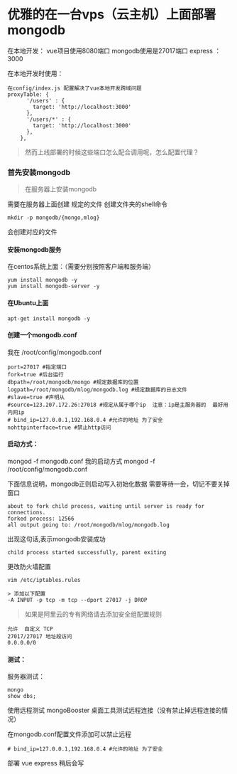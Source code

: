 # 优雅的在一台vps（云主机）上面部署mongodb

> 
  在本地开发：
  vue项目使用8080端口
  mongodb使用是27017端口
  express ：3000

在本地开发时使用：
```
在config/index.js 配置解决了vue本地开发跨域问题
proxyTable: {
      '/users' : {
        target: 'http://localhost:3000'
      },
      '/users/*' : {
        target: 'http://localhost:3000'
      },
    },
```
> 然而上线部署的时候这些端口怎么配合调用呢，怎么配置代理？

### 首先安装mongodb
  
>在服务器上安装mongodb

需要在服务器上面创建 规定的文件
创建文件夹的shell命令

    mkdir -p mongodb/{mongo,mlog}

会创建对应的文件

#### 安装mongodb服务
在centos系统上面：（需要分别按照客户端和服务端）

    yum install mongodb -y
    yum install mongodb-server -y
    
#### 在Ubuntu上面

    apt-get install mongodb -y
    
#### 创建一个mongodb.conf
我在 /root/config/mongodb.conf
```
port=27017 #指定端口
fork=true #后台运行
dbpath=/root/mongodb/mongo #规定数据库的位置
logpath=/root/mongodb/mlog/mongodb.log #规定数据库的日志文件
#slave=true #声明从
#source=123.207.172.26:27018 #规定从属于哪个ip  注意：ip是主服务器的  最好用内网ip
# bind_ip=127.0.0.1,192.168.0.4 #允许的地址 为了安全
nohttpinterface=true #禁止http访问
```

#### 启动方式：
mongod -f  mongodb.conf
我的启动方式 mongod -f  /root/config/mongodb.conf

下面信息说明，mongodb正则启动写入初始化数据 需要等待一会，切记不要关掉窗口
```
about to fork child process, waiting until server is ready for connections.
forked process: 12566
all output going to: /root/mongodb/mlog/mongodb.log
```

出现这句话,表示mongodb安装成功

```
child process started successfully, parent exiting

```

更改防火墙配置

    vim /etc/iptables.rules
    
    > 添加以下配置
    -A INPUT -p tcp -m tcp --dport 27017 -j DROP

> 如果是阿里云的专有网络请去添加安全组配置规则

    允许	自定义 TCP	
    27017/27017	地址段访问	
    0.0.0.0/0

#### 测试：

服务器测试：

    mongo  
    show dbs;

使用远程测试
mongoBooster 桌面工具测试远程连接（没有禁止掉远程连接的情况）

在mongodb.conf配置文件添加可以禁止远程

    # bind_ip=127.0.0.1,192.168.0.4 #允许的地址 为了安全

部署 vue express 稍后会写






